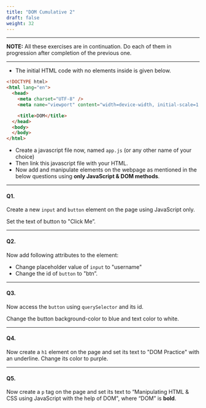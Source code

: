```yaml
---
title: "DOM Cumulative 2"
draft: false
weight: 32
---
```


---

**NOTE:** All these exercises are in continuation. Do each of them in progression after completion of the previous one. 

---

- The initial HTML code with no elements inside is given below.

```html
<!DOCTYPE html>
<html lang="en">
  <head>
    <meta charset="UTF-8" />
    <meta name="viewport" content="width=device-width, initial-scale=1.0" />

    <title>DOM</title>
  </head>
  <body>
  </body>
</html>
```
- Create a javascript file now, named `app.js` (or any other name of your choice)
- Then link this javascript file with your HTML.
- Now add and manipulate elements on the webpage as mentioned in the below questions using **only JavaScript & DOM methods**.

---

#### Q1.

Create a new `input` and `button` element on the page using JavaScript only. 

Set the text of button to "Click Me”.

---

#### Q2.

Now add following attributes to the element:
- Change placeholder value of `input` to "username"
- Change the id of `button` to "btn”.

---

#### Q3.

Now access the `button` using `querySelector` and its id. 

Change the button background-color to blue and text color to white.

---

#### Q4.

Now create a `h1` element on the page and set its text to "DOM Practice" with an underline.
Change its color to purple.

---

#### Q5.

Now create a `p` tag on the page and set its text to “Manipulating HTML & CSS using JavaScript with the help of DOM", where “DOM” is **bold**.